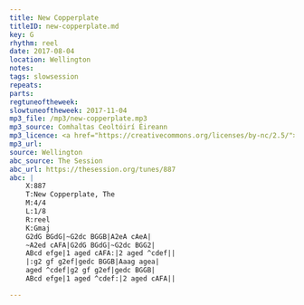 ```yaml
---
title: New Copperplate
titleID: new-copperplate.md
key: G
rhythm: reel
date: 2017-08-04
location: Wellington
notes:
tags: slowsession
repeats: 
parts: 
regtuneoftheweek:
slowtuneoftheweek: 2017-11-04
mp3_file: /mp3/new-copperplate.mp3
mp3_source: Comhaltas Ceoltóirí Éireann
mp3_licence: <a href="https://creativecommons.org/licenses/by-nc/2.5/">CC-BY-NC-2.5</a>
mp3_url:
source: Wellington
abc_source: The Session
abc_url: https://thesession.org/tunes/887
abc: |
    X:887
    T:New Copperplate, The
    M:4/4
    L:1/8
    R:reel
    K:Gmaj
    G2dG BGdG|~G2dc BGGB|A2eA cAeA|
    ~A2ed cAFA|G2dG BGdG|~G2dc BGG2|
    ABcd efge|1 aged cAFA:|2 aged ^cdef||
    |:g2 gf g2ef|gedc BGGB|Aaag agea|
    aged ^cdef|g2 gf g2ef|gedc BGGB|
    ABcd efge|1 aged ^cdef:|2 aged cAFA||

---
```


